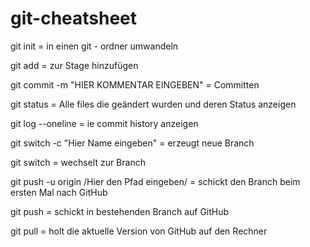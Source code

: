 # git-cheatsheet

git init = in einen git - ordner umwandeln

git add <filename> = zur Stage hinzufügen

git commit -m "HIER KOMMENTAR EINGEBEN" = Committen

git status = Alle files die geändert wurden und deren Status anzeigen

git log --oneline = ie commit history anzeigen

git switch -c "Hier Name eingeben" = erzeugt neue Branch

git switch = wechselt zur Branch

git push -u origin /Hier den Pfad eingeben/ = schickt den Branch beim ersten Mal nach GitHub

git push = schickt in bestehenden Branch auf GitHub

git pull = holt die aktuelle Version von GitHub auf den Rechner
